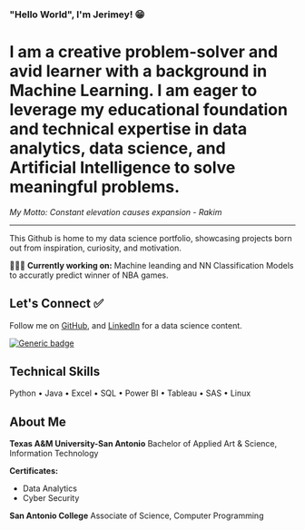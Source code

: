 ### "Hello World", I'm Jerimey! 😁


# I am a creative problem-solver and avid learner with a background in Machine Learning. I am eager to leverage my educational foundation and technical expertise in data analytics, data science, and Artificial Intelligence to solve meaningful problems. #

*My Motto: Constant elevation causes expansion - Rakim*


---

This Github is home to my data science portfolio, showcasing projects born out from inspiration, curiosity, and motivation. 

👨🏾‍🏭 **Currently working on:** Machine leanding and NN Classification Models to accuratly predict winner of NBA games.

## Let's Connect ✅
 Follow me on [GitHub](https://github.com/jerimeyjeremy), and [LinkedIn](https://www.linkedin.com/in/jerimey-simons/) for a  data science content.

[![Generic badge](https://img.shields.io/badge/LinkedIn-Connect-blue.svg?style=for-the-badge&logo=linkedin&logoColor=white)](https://www.linkedin.com/in/jerimey-simons/) 

## Technical Skills
Python • Java • Excel • SQL • Power BI • Tableau • SAS • Linux

## About Me 

**Texas A&M University-San Antonio** 
Bachelor of Applied Art & Science, Information Technology 

**Certificates:** 
* Data Analytics
* Cyber Security

**San Antonio College**
Associate of Science, Computer Programming







